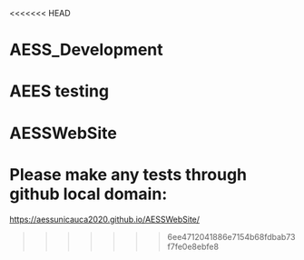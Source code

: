 <<<<<<< HEAD
# AESS_Development
AEES testing
=======
# AESSWebSite

# Please make any tests through github local domain:
https://aessunicauca2020.github.io/AESSWebSite/
>>>>>>> 6ee4712041886e7154b68fdbab73f7fe0e8ebfe8
